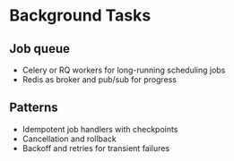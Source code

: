 # Background Tasks

## Job queue

- Celery or RQ workers for long-running scheduling jobs
- Redis as broker and pub/sub for progress

## Patterns

- Idempotent job handlers with checkpoints
- Cancellation and rollback
- Backoff and retries for transient failures
